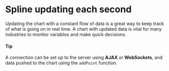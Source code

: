 # Spline updating each second
Updating the chart with a constant flow of data is a great way to keep track of what is going on in real time. A chart with updated data is vital for many industries to monitor variables and make quick decisions. 

#### Tip
A connection can be set up to the server using **AJAX** or **WebSockets**, and data pushed to the chart using the `addPoint` function.

